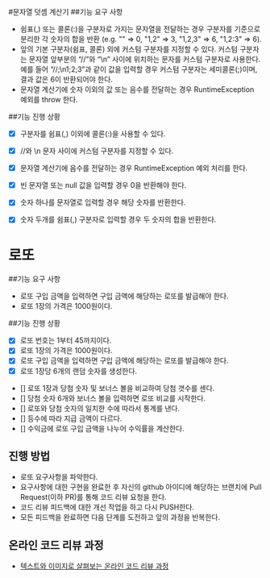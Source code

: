 #문자열 덧셈 계산기
##기능 요구 사항

* 쉼표(,) 또는 콜론(:)을 구분자로 가지는 문자열을 전달하는 경우 구분자를 기준으로 분리한 각 숫자의 합을 반환 
  (e.g. "" => 0, "1,2" => 3, "1,2,3" => 6, "1,2:3" => 6).
* 앞의 기본 구분자(쉼표, 콜론) 외에 커스텀 구분자를 지정할 수 있다. 
  커스텀 구분자는 문자열 앞부분의 “//”와 “\n” 사이에 위치하는 문자를 커스텀 구분자로 사용한다. 
  예를 들어 “//;\n1;2;3”과 같이 값을 입력할 경우 커스텀 구분자는 세미콜론(;)이며, 결과 값은 6이 반환되어야 한다.
* 문자열 계산기에 숫자 이외의 값 또는 음수를 전달하는 경우 RuntimeException 예외를 throw 한다.

##기능 진행 상황
* [x] 구분자를 쉼표(,) 이외에 콜론(:)을 사용할 수 있다.
* [x] //와 \n 문자 사이에 커스텀 구분자를 지정할 수 있다.
* [x] 문자열 계산기에 음수를 전달하는 경우 RuntimeException 예외 처리를 한다.
* [x] 빈 문자열 또는 null 값을 입력할 경우 0을 반환해야 한다.
* [x] 숫자 하나를 문자열로 입력할 경우 해당 숫자를 반환한다.
* [x] 숫자 두개를 쉼표(,) 구분자로 입력할 경우 두 숫자의 합을 반환한다.


# 로또
##기능 요구 사항
* 로또 구입 금액을 입력하면 구입 금액에 해당하는 로또를 발급해야 한다.
* 로또 1장의 가격은 1000원이다.

##기능 진행 상황
* [x] 로또 번호는 1부터 45까지이다.
* [x] 로또 1장의 가격은 1000원이다.
* [x] 로또 구입 금액을 입력하면 구입 금액에 해당하는 로또를 발급해야 한다.
* [x] 로또 1장당 6개의 랜덤 숫자를 생성한다.
* [] 로또 1장과 당첨 숫자 및 보너스 볼을 비교하여 당첨 갯수를 센다.
* [] 당첨 숫자 6개와 보너스 볼을 입력하면 로또 비교를 시작한다.
* [] 로또와 당첨 숫자의 일치한 수에 따라서 통계를 낸다.
* [] 등수에 따라 지급 금액이 다르다.
* [] 수익금에 로또 구입 금액을 나누어 수익률을 계산한다.

## 진행 방법
* 로또 요구사항을 파악한다.
* 요구사항에 대한 구현을 완료한 후 자신의 github 아이디에 해당하는 브랜치에 Pull Request(이하 PR)를 통해 코드 리뷰 요청을 한다.
* 코드 리뷰 피드백에 대한 개선 작업을 하고 다시 PUSH한다.
* 모든 피드백을 완료하면 다음 단계를 도전하고 앞의 과정을 반복한다.

## 온라인 코드 리뷰 과정
* [텍스트와 이미지로 살펴보는 온라인 코드 리뷰 과정](https://github.com/next-step/nextstep-docs/tree/master/codereview)